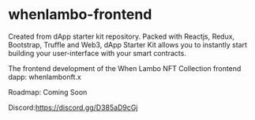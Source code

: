 # whenlambo-frontend

Created from dApp starter kit repository. Packed with Reactjs, Redux, Bootstrap, Truffle and Web3, dApp Starter Kit allows you to instantly start building your user-interface with   your smart contracts.

The frontend development of the When Lambo NFT Collection frontend dapp: whenlambonft.x

Roadmap: Coming Soon

Discord:<https://discord.gg/D385aD9cGj>
